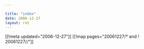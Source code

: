 ```yaml
---

title: "index"
date: 2006-12-27
layout: rut
---
```


[[!meta updated="2006-12-27"]]
[[!map pages="20061227/* and ! 20061227/*/*"]]
